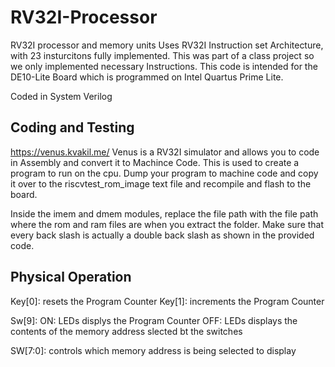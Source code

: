 # RV32I-Processor
RV32I processor and memory units
Uses RV32I Instruction set Architecture, with 23 insturcitons fully implemented. This was part of a class project so we only implemented necessary Instructions. This code is intended for the DE10-Lite Board which is programmed on Intel Quartus Prime Lite. 

Coded in System Verilog

## Coding and Testing

https://venus.kvakil.me/
Venus is a RV32I simulator and allows you to code in Assembly and convert it to Machince Code. This is used to create a program to run on the cpu. Dump your program to machine code and copy it over to the riscvtest_rom_image text file and recompile and flash to the board. 

Inside the imem and dmem modules, replace the file path with the file path where the rom and ram files are when you extract the folder. Make sure that every back slash is actually a double back slash as shown in the provided code.

## Physical Operation

Key[0]: resets the Program Counter
      Key[1]: increments the Program Counter

Sw[9]: ON: LEDs displys the Program Counter
       OFF: LEDs displays the contents of the memory address slected bt the switches

SW[7:0]: controls which memory address is being selected to display    
